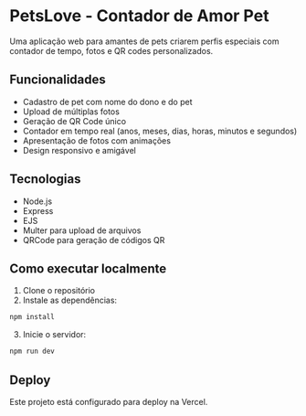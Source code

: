 # PetsLove - Contador de Amor Pet

Uma aplicação web para amantes de pets criarem perfis especiais com contador de tempo, fotos e QR codes personalizados.

## Funcionalidades

- Cadastro de pet com nome do dono e do pet
- Upload de múltiplas fotos
- Geração de QR Code único
- Contador em tempo real (anos, meses, dias, horas, minutos e segundos)
- Apresentação de fotos com animações
- Design responsivo e amigável

## Tecnologias

- Node.js
- Express
- EJS
- Multer para upload de arquivos
- QRCode para geração de códigos QR

## Como executar localmente

1. Clone o repositório
2. Instale as dependências:
```bash
npm install
```
3. Inicie o servidor:
```bash
npm run dev
```

## Deploy

Este projeto está configurado para deploy na Vercel.
